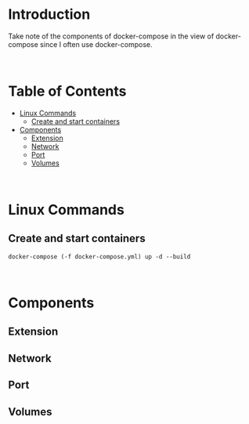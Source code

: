 

<!-- omit in toc -->
# Introduction
Take note of the components of docker-compose in the view of docker-compose since I often use docker-compose.

<br />

<!-- omit in toc -->
# Table of Contents
- [Linux Commands](#linux-commands)
  - [Create and start containers](#create-and-start-containers)
- [Components](#components)
  - [Extension](#extension)
  - [Network](#network)
  - [Port](#port)
  - [Volumes](#volumes)

<br />

# Linux Commands
## Create and start containers
    docker-compose (-f docker-compose.yml) up -d --build

<br />

# Components
## Extension
## Network
## Port
## Volumes

